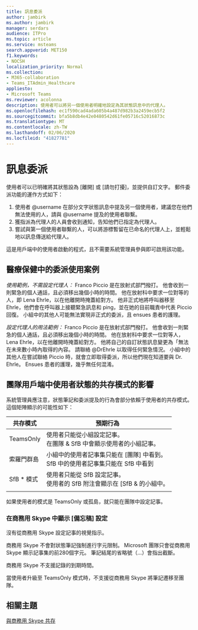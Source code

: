 ```yaml
---
title: 訊息委派
author: jambirk
ms.author: jambirk
manager: serdars
audience: ITPro
ms.topic: article
ms.service: msteams
search.appverid: MET150
f1.keywords:
- NOCSH
localization_priority: Normal
ms.collection:
- M365-collaboration
- Teams_ITAdmin_Healthcare
appliesto:
- Microsoft Teams
ms.reviewer: acolonna
description: 使用者可以將另一個使用者明確地設定為其狀態訊息中的代理人。
ms.openlocfilehash: ec1f590cad4ada605b4a487d982b3a2459ecb5f2
ms.sourcegitcommit: bfa5b8db4e42e0480542d61fe05716c52016873c
ms.translationtype: MT
ms.contentlocale: zh-TW
ms.lasthandoff: 02/06/2020
ms.locfileid: "41827781"
---
```

# <a name="message-delegation"></a>訊息委派

使用者可以已明確將其狀態設為 [離開] 或 [請勿打擾]，並提供自訂文字。 郵件委派功能的運作方式如下：

1. 使用者 @username 在部分文字狀態訊息中提及另一個使用者，建議您在他們無法使用的人，請與 @username 提及的使用者聯繫。
2. 獲指派為代理人的人員會收到通知，告知他們已指定為代理人。
3. 嘗試與第一個使用者聯繫的人，可以將游標暫留在已命名的代理人上，並輕鬆地以訊息傳送給代理人。  

這是用戶端中的使用者啟動的程式，且不需要系統管理員參與即可啟用該功能。 

## <a name="delegation-use-scenario-in-healthcare"></a>醫療保健中的委派使用案例

*使用範例，不需設定代理人：* Franco Piccio 是在放射式部門撥打。 他會收到一則緊急的個人通話，且必須移出幾個小時的時間。 他在放射科中要求一位對等的人，即 Lena Ehrle，以在他離開時掩蓋給對方。 他非正式地將呼叫器移至 Ehrle，他們會在呼叫器上接聽緊急訊息和 ping，並在她的目前職責中代表 Piccio 回復。 小組中的其他人可能無法實現非正式的委派，且 ensues 患者的護理。

*設定代理人的用法範例：* Franco Piccio 是在放射式部門撥打。 他會收到一則緊急的個人通話，且必須移出幾個小時的時間。 他在放射科中要求一位對等人，Lena Ehrle，以在他離開時掩蓋給對方。 他將自己的自訂狀態訊息變更為「無法在未來數小時內取得的內容。 請聯絡 @DrEhrle 以取得任何緊急情況。  小組中的其他人在嘗試聯絡 Piccio 時，就會立即取得委派，所以他們現在知道要與 Dr. Ehrle。 Ensues 患者的護理，幾乎無任何混淆。

## <a name="impact-of-co-existence-modes-on-user-status-in-the-teams-client"></a>團隊用戶端中使用者狀態的共存模式的影響

系統管理員應注意，狀態筆記和委派提及的行為會部分依賴于使用者的共存模式。 這個矩陣顯示的可能性如下：

|共存模式 | 預期行為|
|---|---|
|TeamsOnly |使用者只能從小組設定記事。 <br> 在團隊 & SfB 中會顯示使用者的小組記事。 |
|索羅門群島 | 小組中的使用者記事集只能在 [團隊] 中看到。 <br> SfB 中的使用者記事集只能在 SfB 中看到 |
|SfB * 模式 | 使用者只能從 SfB 設定記事。 <br> 使用者的 SfB 附注會顯示在 [SfB & 的小組中。  |
|||

如果使用者的模式是 TeamsOnly 或孤島，就只能在團隊中設定記事。  

### <a name="displaying-notes-set-in-skype-for-business"></a>在商務用 Skype 中顯示 [備忘稿] 設定
  
沒有從商務用 Skype 設定記事的視覺指示。

商務用 Skype 不會對狀態筆記強制進行字元限制。 Microsoft 團隊只會從商務用 Skype 顯示記事集的前280個字元。 筆記結尾的省略號（...）會指出截斷。
  
商務用 Skype 不支援記錄的到期時間。

當使用者升級至 TeamsOnly 模式時，不支援從商務用 Skype 將筆記遷移至團隊。

## <a name="related-topics"></a>相關主題

[與商務用 Skype 共存](../../coexistence-chat-calls-presence.md)
